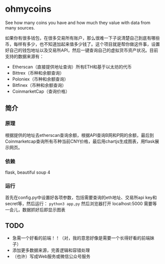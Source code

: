 # ohmycoins
See how many coins you have and how much they value with data from many sources.

如果你有很多钱包，在很多交易所有账户，那么很难一下子说清楚自己到底有哪些币，每样有多少，也不知道加起来值多少钱了。这个项目就是帮你做这件事，设置好自己的钱包地址以及交易所API，然后一键查询自己的虚拟货币资产状况。目前支持的数据来源有：
- Etherscan（直接提供地址查询）所有ETH和基于以太坊的代币
- Bittrex（币种和余额查询）
- Poloniex（币种和余额查询）
- Bitfinex（币种和余额查询）
- CoinmarketCap（查询价格）

## 简介
### 原理
根据提供的地址去etherscan查询余额，根据API查询B网和P网的余额，最后到Coinmarketcap查询所有币种当前CNY价格，最后用chartjs生成图表，用flask展示网页。
### 依赖
flask, beautiful soup 4
### 运行
首先在config.py中设置好各项参数，包括需要查询的eth地址、交易所api key和secret等，然后运行：
`python3 app,py`
然后浏览器打开 localhost:5000 需要等一会儿，数据抓好后即显示图表

## TODO
- 急需一个好看的前端！！（对，我的意思好像是需要一个长得好看的前端妹子）
- 添加更多数据来源，完善逻辑和容错处理
- （也许）写成Web服务或微信公众号服务
